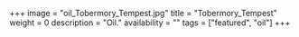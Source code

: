 +++
image = "oil_Tobermory_Tempest.jpg"
title = "Tobermory_Tempest"
weight = 0
description = "Oil."
availability = ""
tags = ["featured", "oil"]
+++